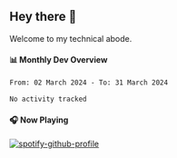 ## Hey there 👋

Welcome to my technical abode.

#### 📊 Monthly Dev Overview
<!--START_SECTION:waka-->

```txt
From: 02 March 2024 - To: 31 March 2024

No activity tracked
```

<!--END_SECTION:waka-->

#### 🎧 Now Playing

[![spotify-github-profile](https://spotify-github-profile.vercel.app/api/view?uid=james2mid&cover_image=true&theme=natemoo-re)](https://open.spotify.com/user/james2mid?si=2b3baf2b09cb499e)
